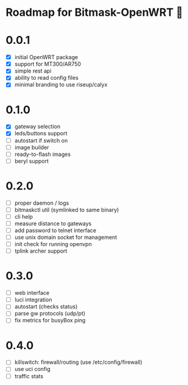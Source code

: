 Roadmap for Bitmask-OpenWRT 🚀
==============================

0.0.1
=====
* [x] initial OpenWRT package
* [x] support for MT300/AR750
* [x] simple rest api
* [x] ability to read config files
* [x] minimal branding to use riseup/calyx

0.1.0
=====
* [x] gateway selection
* [x] leds/buttons support
* [ ] autostart if switch on
* [ ] image builder
* [ ] ready-to-flash images
* [ ] beryl support

0.2.0
=====
* [ ] proper daemon / logs
* [ ] bitmaskctl util (symlinked to same binary)
* [ ] cli help 
* [ ] measure distance to gateways
* [ ] add password to telnet interface
* [ ] use unix domain socket for management
* [ ] init check for running openvpn
* [ ] tplink archer support

0.3.0
=====
* [ ] web interface 
* [ ] luci integration
* [ ] autostart (checks status)
* [ ] parse gw protocols (udp/pt)
* [ ] fix metrics for busyBox ping

0.4.0
=====
* [ ] killswitch: firewall/routing (use /etc/config/firewall)
* [ ] use uci config
* [ ] traffic stats
